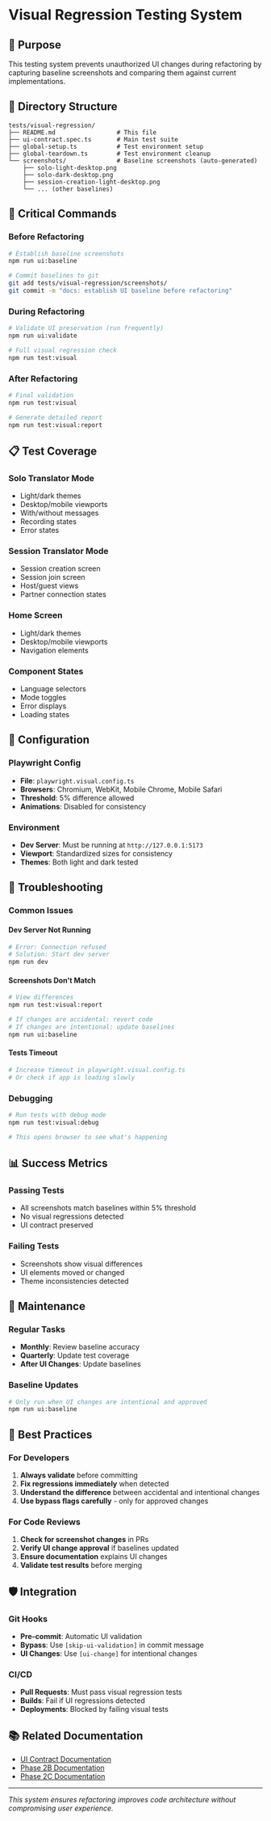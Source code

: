 # Visual Regression Testing System

## 🎯 Purpose

This testing system prevents unauthorized UI changes during refactoring by capturing baseline screenshots and comparing them against current implementations.

## 📁 Directory Structure

```
tests/visual-regression/
├── README.md                 # This file
├── ui-contract.spec.ts       # Main test suite
├── global-setup.ts           # Test environment setup
├── global-teardown.ts        # Test environment cleanup
└── screenshots/              # Baseline screenshots (auto-generated)
    ├── solo-light-desktop.png
    ├── solo-dark-desktop.png
    ├── session-creation-light-desktop.png
    └── ... (other baselines)
```

## 🚨 Critical Commands

### Before Refactoring
```bash
# Establish baseline screenshots
npm run ui:baseline

# Commit baselines to git
git add tests/visual-regression/screenshots/
git commit -m "docs: establish UI baseline before refactoring"
```

### During Refactoring
```bash
# Validate UI preservation (run frequently)
npm run ui:validate

# Full visual regression check
npm run test:visual
```

### After Refactoring
```bash
# Final validation
npm run test:visual

# Generate detailed report
npm run test:visual:report
```

## 📋 Test Coverage

### Solo Translator Mode
- Light/dark themes
- Desktop/mobile viewports
- With/without messages
- Recording states
- Error states

### Session Translator Mode
- Session creation screen
- Session join screen
- Host/guest views
- Partner connection states

### Home Screen
- Light/dark themes
- Desktop/mobile viewports
- Navigation elements

### Component States
- Language selectors
- Mode toggles
- Error displays
- Loading states

## 🔧 Configuration

### Playwright Config
- **File**: `playwright.visual.config.ts`
- **Browsers**: Chromium, WebKit, Mobile Chrome, Mobile Safari
- **Threshold**: 5% difference allowed
- **Animations**: Disabled for consistency

### Environment
- **Dev Server**: Must be running at `http://127.0.0.1:5173`
- **Viewport**: Standardized sizes for consistency
- **Themes**: Both light and dark tested

## 🚨 Troubleshooting

### Common Issues

#### Dev Server Not Running
```bash
# Error: Connection refused
# Solution: Start dev server
npm run dev
```

#### Screenshots Don't Match
```bash
# View differences
npm run test:visual:report

# If changes are accidental: revert code
# If changes are intentional: update baselines
npm run ui:baseline
```

#### Tests Timeout
```bash
# Increase timeout in playwright.visual.config.ts
# Or check if app is loading slowly
```

### Debugging
```bash
# Run tests with debug mode
npm run test:visual:debug

# This opens browser to see what's happening
```

## 📊 Success Metrics

### Passing Tests
- All screenshots match baselines within 5% threshold
- No visual regressions detected
- UI contract preserved

### Failing Tests
- Screenshots show visual differences
- UI elements moved or changed
- Theme inconsistencies detected

## 🔄 Maintenance

### Regular Tasks
- **Monthly**: Review baseline accuracy
- **Quarterly**: Update test coverage
- **After UI Changes**: Update baselines

### Baseline Updates
```bash
# Only run when UI changes are intentional and approved
npm run ui:baseline
```

## 📝 Best Practices

### For Developers
1. **Always validate** before committing
2. **Fix regressions immediately** when detected
3. **Understand the difference** between accidental and intentional changes
4. **Use bypass flags carefully** - only for approved changes

### For Code Reviews
1. **Check for screenshot changes** in PRs
2. **Verify UI change approval** if baselines updated
3. **Ensure documentation** explains UI changes
4. **Validate test results** before merging

## 🛡️ Integration

### Git Hooks
- **Pre-commit**: Automatic UI validation
- **Bypass**: Use `[skip-ui-validation]` in commit message
- **UI Changes**: Use `[ui-change]` for intentional changes

### CI/CD
- **Pull Requests**: Must pass visual regression tests
- **Builds**: Fail if UI regressions detected
- **Deployments**: Blocked by failing visual tests

## 📚 Related Documentation

- [UI Contract Documentation](../../docs/ui-contract.md)
- [Phase 2B Documentation](../../docs/refactor/phase-2b-solo-translator.md)
- [Phase 2C Documentation](../../docs/refactor/phase-2c-session-refactor.md)

---

*This system ensures refactoring improves code architecture without compromising user experience.*